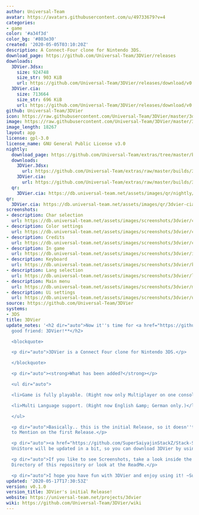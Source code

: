```yaml
---
author: Universal-Team
avatar: https://avatars.githubusercontent.com/u/49733679?v=4
categories:
- game
color: '#a34f3d'
color_bg: '#803e30'
created: '2020-05-05T03:10:20Z'
description: A Connect-Four clone for Nintendo 3DS.
download_page: https://github.com/Universal-Team/3DVier/releases
downloads:
  3DVier.3dsx:
    size: 924748
    size_str: 903 KiB
    url: https://github.com/Universal-Team/3DVier/releases/download/v0.1.0/3DVier.3dsx
  3DVier.cia:
    size: 713664
    size_str: 696 KiB
    url: https://github.com/Universal-Team/3DVier/releases/download/v0.1.0/3DVier.cia
github: Universal-Team/3DVier
icon: https://raw.githubusercontent.com/Universal-Team/3DVier/master/3ds/app/icon.png
image: https://raw.githubusercontent.com/Universal-Team/3DVier/master/3ds/app/banner.png
image_length: 18267
layout: app
license: gpl-3.0
license_name: GNU General Public License v3.0
nightly:
  download_page: https://github.com/Universal-Team/extras/tree/master/builds/3DVier
  downloads:
    3DVier.3dsx:
      url: https://github.com/Universal-Team/extras/raw/master/builds/3DVier/3DVier.3dsx
    3DVier.cia:
      url: https://github.com/Universal-Team/extras/raw/master/builds/3DVier/3DVier.cia
  qr:
    3DVier.cia: https://db.universal-team.net/assets/images/qr/nightly/3dvier-cia.png
qr:
  3DVier.cia: https://db.universal-team.net/assets/images/qr/3dvier-cia.png
screenshots:
- description: Char selection
  url: https://db.universal-team.net/assets/images/screenshots/3dvier/char-selection.png
- description: Color settings
  url: https://db.universal-team.net/assets/images/screenshots/3dvier/color-settings.png
- description: Credits
  url: https://db.universal-team.net/assets/images/screenshots/3dvier/credits.png
- description: In game
  url: https://db.universal-team.net/assets/images/screenshots/3dvier/in-game.png
- description: Keyboard
  url: https://db.universal-team.net/assets/images/screenshots/3dvier/keyboard.png
- description: Lang selection
  url: https://db.universal-team.net/assets/images/screenshots/3dvier/lang-selection.png
- description: Main menu
  url: https://db.universal-team.net/assets/images/screenshots/3dvier/main-menu.png
- description: Ui settings
  url: https://db.universal-team.net/assets/images/screenshots/3dvier/ui-settings.png
source: https://github.com/Universal-Team/3DVier
systems:
- 3DS
title: 3DVier
update_notes: '<h2 dir="auto">Now it''s time for <a href="https://github.com/Universal-Team/3DEins">3DEins</a>''s
  good friend: 3DVier!**</h2>

  <blockquote>

  <p dir="auto">3DVier is a Connect Four clone for Nintendo 3DS.</p>

  </blockquote>

  <p dir="auto"><strong>What has been added?</strong></p>

  <ul dir="auto">

  <li>Game is fully playable. (Right now only Multiplayer on one console.)</li>

  <li>Multi Language support. (Right now English &amp; German only.)</li>

  </ul>

  <p dir="auto">Basically.. this is the initial Release, so it doesn''t have much
  to Mention on the first Release.</p>

  <p dir="auto"><a href="https://github.com/SuperSaiyajinStackZ/Stack-Store">Stack-Store</a>''s
  UniStore will be updated in a bit, so you can download 3DVier by using <a href="https://github.com/Universal-Team/Universal-Updater">Universal-Updater</a>!</p>

  <p dir="auto">If you like to see Screenshots, take a look inside the Screenshots
  Directory of this repository or look at the ReadMe.</p>

  <p dir="auto">I hope you have fun with 3DVier and enjoy using it! ~SuperSaiyajinStackZ</p>'
updated: '2020-05-17T17:30:53Z'
version: v0.1.0
version_title: 3DVier's initial Release!
website: https://universal-team.net/projects/3dvier
wiki: https://github.com/Universal-Team/3DVier/wiki
---
```

